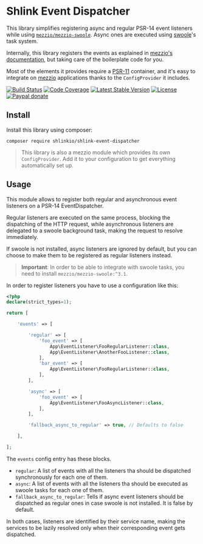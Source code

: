 # Shlink Event Dispatcher

This library simplifies registering async and regular PSR-14 event listeners while using [`mezzio/mezzio-swoole`](https://docs.mezzio.dev/mezzio-swoole/). Async ones are executed using [swoole](https://www.swoole.co.uk/)'s task system.

Internally, this library registers the events as explained in [mezzio's documentation](https://docs.mezzio.dev/mezzio-swoole/v3/async-tasks/#dispatching-a-servicebasedtask-via-a-psr-14-event-dispatcher), but taking care of the boilerplate code for you.

Most of the elements it provides require a [PSR-11](https://www.php-fig.org/psr/psr-11/) container, and it's easy to integrate on [mezzio](https://github.com/mezzio/mezzio) applications thanks to the `ConfigProvider` it includes.

[![Build Status](https://img.shields.io/github/workflow/status/shlinkio/shlink-event-dispatcher/Continuous%20integration/main?logo=github&style=flat-square)](https://github.com/shlinkio/shlink-event-dispatcher/actions?query=workflow%3A%22Continuous+integration%22)
[![Code Coverage](https://img.shields.io/codecov/c/gh/shlinkio/shlink-event-dispatcher/main?style=flat-square)](https://app.codecov.io/gh/shlinkio/shlink-event-dispatcher)
[![Latest Stable Version](https://img.shields.io/github/release/shlinkio/shlink-event-dispatcher.svg?style=flat-square)](https://packagist.org/packages/shlinkio/shlink-event-dispatcher)
[![License](https://img.shields.io/github/license/shlinkio/shlink-event-dispatcher.svg?style=flat-square)](https://github.com/shlinkio/shlink-event-dispatcher/blob/main/LICENSE)
[![Paypal donate](https://img.shields.io/badge/Donate-paypal-blue.svg?style=flat-square&logo=paypal&colorA=aaaaaa)](https://slnk.to/donate)

## Install

Install this library using composer:

    composer require shlinkio/shlink-event-dispatcher

> This library is also a mezzio module which provides its own `ConfigProvider`. Add it to your configuration to get everything automatically set up.

## Usage

This module allows to register both regular and asynchronous event listeners on a PSR-14 EventDispatcher.

Regular listeners are executed on the same process, blocking the dispatching of the HTTP request, while asynchronous listeners are delegated to a swoole background task, making the request to resolve immediately.

If swoole is not installed, async listeners are ignored by default, but you can choose to make them to be registered as regular listeners instead.

> **Important**: In order to be able to integrate with swoole tasks, you need to install `mezzio/mezzio-swoole:^3.1`.

In order to register listeners you have to use a configuration like this:

```php
<?php
declare(strict_types=1);

return [

    'events' => [

        'regular' => [
            'foo_event' => [
                App\EventListener\FooRegularListener::class,
                App\EventListener\AnotherFooListener::class,
            ],
            'bar_event' => [
                App\EventListener\FooRegularListener::class,
            ],
        ],

        'async' => [
            'foo_event' => [
                App\EventListener\FooAsyncListener::class,
            ],
        ],

        'fallback_async_to_regular' => true, // Defaults to false

    ],

];
```

The `events` config entry has these blocks.

* `regular`: A list of events with all the listeners tha should be dispatched synchronously for each one of them.
* `async`: A list of events with all the listeners tha should be executed as swoole tasks for each one of them.
* `fallback_async_to_regular`: Tells if async event listeners should be dispatched as regular ones in case swoole is not installed. It is false by default.

In both cases, listeners are identified by their service name, making the services to be lazily resolved only when their corresponding event gets dispatched.
